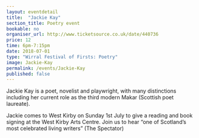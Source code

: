 ```yaml
---
layout: eventdetail
title:  "Jackie Kay"
section_title: Poetry event
bookable: no
organiser_url: http://www.ticketsource.co.uk/date/440736
price: 12
time: 6pm-7:15pm
date: 2018-07-01
type: "Wirral Festival of Firsts: Poetry"
image: Jackie-Kay
permalink: /events/Jackie-Kay
published: false
---
```


Jackie Kay is a poet, novelist and playwright, with many distinctions including her current role as the third modern Makar (Scottish poet laureate).

Jackie comes to West Kirby on Sunday 1st July to give a reading and book signing at the West Kirby Arts Centre. Join us to hear “one of Scotland’s most celebrated living writers” (The Spectator)
